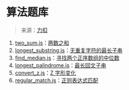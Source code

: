 <!--
 * @Title: README.md
 * @Descripttion: 
 * @Author: shaojihao
 * @Date: 2021-01-15 15:14:35
 * @LastEditTime: 2021-01-22 14:44:56
-->
# 算法题库
> 来源：[力扣](https://leetcode-cn.com/problems)

1. [two_sum.js](two_sum.js)：[两数之和](https://leetcode-cn.com/problems/two-sum/)
2. [longest_substring.js](longest_substring.js)：[无重复字符的最长子串](https://leetcode-cn.com/problems/longest-substring-without-repeating-characters/)
3. [find_median.js](find_median.js)：[寻找两个正序数组的中位数](https://leetcode-cn.com/problems/median-of-two-sorted-arrays/)
4. [longest_palindrome.js](longest_palindrome.js)：[最长回文子串](https://leetcode-cn.com/problems/longest-palindromic-substring/)
5. [convert_z.js](convert_z.js)：[Z 字形变化](https://leetcode-cn.com/problems/zigzag-conversion/)
5. [regular_match.js](regular_match.js)：[正则表达式匹配](https://leetcode-cn.com/problems/regular-expression-matching/)